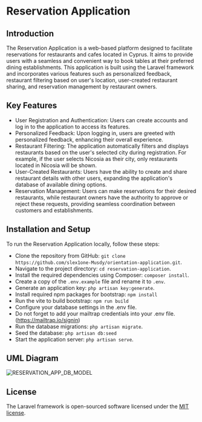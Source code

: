 # Reservation Application

## Introduction
The Reservation Application is a web-based platform designed to facilitate reservations for restaurants and cafes located in Cyprus. It aims to provide users with a seamless and convenient way to book tables at their preferred dining establishments. This application is built using the Laravel framework and incorporates various features such as personalized feedback, restaurant filtering based on user's location, user-created restaurant sharing, and reservation management by restaurant owners.

## Key Features
- User Registration and Authentication: Users can create accounts and log in to the application to access its features.
- Personalized Feedback: Upon logging in, users are greeted with personalized feedback, enhancing their overall experience.
- Restaurant Filtering: The application automatically filters and displays restaurants based on the user's selected city during registration. For example, if the user selects Nicosia as their city, only restaurants located in Nicosia will be shown.
- User-Created Restaurants: Users have the ability to create and share restaurant details with other users, expanding the application's database of available dining options.
- Reservation Management: Users can make reservations for their desired restaurants, while restaurant owners have the authority to approve or reject these requests, providing seamless coordination between customers and establishments.


## Installation and Setup
To run the Reservation Application locally, follow these steps:

- Clone the repository from GitHub: ```git clone https://github.com/slex1one-Musdy/orientation-application.git```.
- Navigate to the project directory: ```cd reservation-application```.
- Install the required dependencies using Composer: ```composer install```.
- Create a copy of the ```.env.example``` file and rename it to ```.env```.
- Generate an application key: ```php artisan key:generate```.
- Install required npm packages for bootstrap: ```npm install```
- Run the vite to build bootstrap: ```npm run build```
- Configure your database settings in the .env file.
- Do not forget to add your mailtrap credentials into your .env file. (https://mailtrap.io/signin)
- Run the database migrations: ```php artisan migrate```.
- Seed the database: ```php artisan db:seed```
- Start the application server: ```php artisan serve```.

## UML Diagram
![RESERVATION_APP_DB_MODEL](https://github.com/slex1one-Musdy/orientation-application/assets/60453650/39f3d367-1a09-45d6-be15-bd2be3f0d30a)

## License
The Laravel framework is open-sourced software licensed under the [MIT license](https://opensource.org/licenses/MIT).


